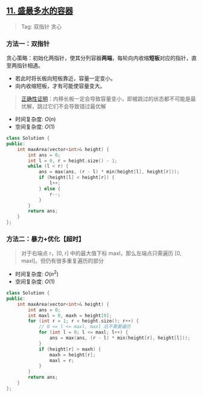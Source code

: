 ## [11. 盛最多水的容器](https://leetcode.cn/problems/container-with-most-water)

> Tag: 双指针 贪心

### 方法一：双指针

贪心策略：初始化两指针，使其分列容器**两端**，每轮向内收缩**短板**对应的指针，直至两指针相遇。

- 若此时将长板向短板靠近，容量一定变小。
- 向内收缩短板，才有可能使容量变大。

> [正确性证明](https://www.hello-algo.com/chapter_greedy/max_capacity_problem/#3)：内移长板一定会导致容量变小，即被跳过的状态都不可能是最优解，跳过它们不会导致错过最优解

* 时间复杂度: ${O(n)}$
* 空间复杂度: ${O(1)}$
```cpp
class Solution {
public:
    int maxArea(vector<int>& height) {
        int ans = 0;
        int l = 0, r = height.size() - 1;
        while (l < r) {
            ans = max(ans, (r - l) * min(height[l], height[r]));
            if (height[l] < height[r]) {
                l++;
            } else {
                r--;
            }
        }
        return ans;
    }
};
```

### 方法二：暴力+优化【超时】

> 对于右端点 r，[0, r] 中的最大值下标 maxl，那么左端点只需遍历 [0, maxl]，但仍有很多重复遍历的部分

* 时间复杂度: ${O(n^2)}$
* 空间复杂度: ${O(1)}$
```cpp
class Solution {
public:
    int maxArea(vector<int>& height) {
        int ans = 0;
        int maxl = 0, maxh = height[0];
        for (int r = 1; r < height.size(); r++) {
            // 0 <= l <= maxl, maxl 后不需要遍历
            for (int l = 0; l <= maxl; l++) {
                ans = max(ans, (r - l) * min(height[r], height[l]));
            }
            if (height[r] > maxh) {
                maxh = height[r];
                maxl = r;
            }
        }
        return ans;
    }
};
```